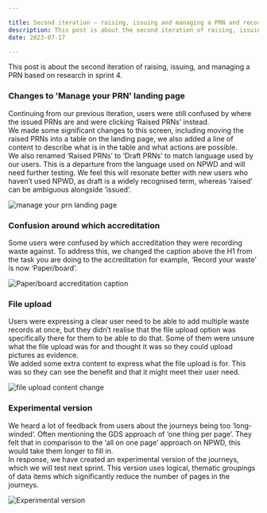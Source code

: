 ```yaml
---

title: Second iteration – raising, issuing and managing a PRN and record your waste
description: This post is about the second iteration of raising, issuing, and managing a PRN based on research from sprint 4.
date: 2023-07-17

---
```



This post is about the second iteration of raising, issuing, and managing a PRN based on research in sprint 4.


### Changes to 'Manage your PRN' landing page

Continuing from our previous iteration, users were still confused by where the issued PRNs are and were clicking ‘Raised PRNs’ instead.  
We made some significant changes to this screen, including moving the raised PRNs into a table on the landing page, we also added a line of content to describe what is in the table and what actions are possible.  
We also renamed ‘Raised PRNs’ to ‘Draft PRNs’ to match language used by our users. This is a departure from the language used on NPWD and will need further testing. We feel this will resonate better with new users who haven’t used NPWD, as draft is a widely recognised term, whereas ‘raised’ can be ambiguous alongside ‘issued’.


![manage your prn landing page](/prn-landing.png)



### Confusion around which accreditation

Some users were confused by which accreditation they were recording waste against. To address this, we changed the caption above the H1 from the task you are doing to the accreditation for example, ‘Record your waste’ is now ‘Paper/board’.


![Paper/board accreditation caption](/caption.png)


### File upload

Users were expressing a clear user need to be able to add multiple waste records at once, but they didn’t realise that the file upload option was specifically there for them to be able to do that. Some of them were unsure what the file upload was for and thought it was so they could upload pictures as evidence.  
We added some extra content to express what the file upload is for. This was so they can see the benefit and that it might meet their user need.


![file upload content change](/fileupload.png)

### Experimental version

We heard a lot of feedback from users about the journeys being too ‘long-winded’. Often mentioning the GDS approach of ‘one thing per page’. They felt that in comparison to the ‘all on one page’ approach on NPWD, this would take them longer to fill in.  
In response, we have created an experimental version of the journeys, which we will test next sprint. This version uses logical, thematic groupings of data items which significantly reduce the number of pages in the journeys.


![Experimental version](/experimental.png)

